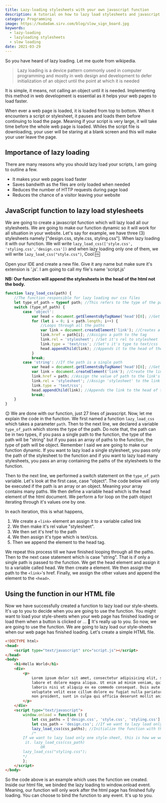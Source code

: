 ```yaml
---
title: Lazy-loading stylesheets with your own javascript function
description: A tutorial on how to lazy load stylesheets and javascript files
category: Programming
image: https://kudadam.sirv.com/blog/slow_sign_board.jpg
keywords:
  - lazy-loading
  - lazyloading stylesheets
  - slow loading
date: 2021-03-29
---
```


So you have heard of lazy loading. Let me quote from wikipedia.

> Lazy loading is a device pattern commonly used in computer programming and mostly in
> web design and development to defer initialization of an object until the point at
> which it is needed

It is simple, it means, not calling an object until it is needed. Implementing this method in web development is essential as it helps your web pages to load faster.

When ever a web page is loaded, it is loaded from top to bottom. When it encounters a script or stylesheet, it pauses and loads them before continuing to load the page.
Meaning if your script is very large, it will take time before the whole web page is loaded.
Whiles the script file is downloading, your user will be staring at a blank screen and this will make your user leave the page.

## Importance of lazy loading

There are many reasons why you should lazy load your scripts, I am going to outline a few.

- It makes your web pages load faster
- Saves bandwith as the files are only loaded when needed
- Reduces the number of HTTP requests during page load
- Reduces the chance of a visitor leaving your website

## JavaScript function to lazy load stylesheets

We are going to create a javascript function which will lazy load all our stylesheets. We are going to make our function dynamic so it will work for all situation in your website.
Let's say for example, we have three (3) stylesheets namely ["design.css, style.css, styling.css"]. When lazy loading it with our function.
We will write `lazy_load_css(['style.css', 'styling.css','design.css'])` and when lazy loading only one of them, we will write `lazy_load_css("style.css")`, Cool :cool:

Open your IDE and create a new file. Give it any name but make sure it's extension is '.js'. I am going to call my file's name 'script.js'

**NB: Our function will append the stylesheets in the head of the html not the body.**

```javascript
function lazy_load_css(path) {
	//The function responsible for lazy loading our css files
	let type_of_path = typeof path; //This refers to the type of the path. It can be string or object
	switch (type_of_path) {
		case 'object':
			var head = document.getElementsByTagName('head')[0]; //Get's the head element
			for (let i = 0; i < path.length; i++) {
				//Loops through all the paths
				var link = document.createElement('link'); //Creates a link element
				link.href = path[i]; //Assigns a path to the tag
				link.rel = 'stylesheet'; //Set it's rel to stylesheet
				link.type = 'text/css'; //Set's it's type to text/css
				head.appendChild(link); //Appends it to the head of the document.
			}
			break;
		case 'string': //If the path is a single path
			var head = document.getElementsByTagName('head')[0]; //Get the head element from the html document
			var link = document.createElement('link'); //Create the link element
			link.href = path; //Assign the value of path to the link's href
			link.rel = 'stylesheet'; //Assign 'stylesheet' to the link
			link.type = 'text/css';
			head.appendChild(link); //Appends the link to the head of the document.
			break;
	}
}
```

:relieved: We are done with our function, just 27 lines of javascript.
Now, let me explain the code in the function. We first named a function `lazy_load_css` which takes a parameter `path`.
Then to the next line, we declared a variable `type_of_path` which stores the type of the
path. Do note that, the path can be in two types, if you pass a single path to the
function, the type of the path will be "string" but if you pass an array of paths to the
function, the type of path will be object. Remember I said we are going to make our
function dynamic.
If you want to lazy load a single stylesheet, you pass only the path of the stylesheet
to the function and if you want to lazy load many stylesheets, you pass an array
containing the paths of the stylesheets to the function.

Then to the next line, we performed a switch statement on the `type_of_path` variable. Let's look at the first case, case "object". The code below will only be executed if the path is an array or an object. Meaning your array contains many paths. We then define a variable head which is the head element of the html document.
We perform a for loop on the path object iterating through it's values one by one.

In each iteration, this is what happens,

1.  We create a `<link>` element an assign it to a variable called link
2.  We then make it's rel value "stylesheet".
3.  We then set it's href to the path
4.  We then assign it's type which is text/css.
5.  Then we append the element to the head tag.

We repeat this process till we have finished looping through all the paths.
Then to the next case statement which is case "string". That is if only a single path is passed to the function.
We get the head element and assign it to a variable called head. We then create a <link> element.
We then assign the path to the `<link>`'s href.
Finally, we assign the other values and append the element to the `<head>`.

## Using the function in our HTML file

Now we have successfully created a function to lazy load our style-sheets. It's up to you to decide when you are going to use the function.
You might want to load your style-sheets when your web page has finished loading or load them when a button is clicked or ... :thinking:
It's really up to you. So now, we are going to use the function. We are going to lazy load our style-sheets when our web page has finished loading.
Let's create a simple HTML file.

```html
<!DOCTYPE html>
<head>
	<script type="text/javascript" src="script.js"></script>
</head>
<body>
	<h1>Hello World</h1>
	<div>
		<p>
			Lorem ipsum dolor sit amet, consectetur adipisicing elit, sed do eiusmod tempor incididunt ut
			labore et dolore magna aliqua. Ut enim ad minim veniam, quis nostrud exercitation ullamco
			laboris nisi ut aliquip ex ea commodo consequat. Duis aute irure dolor in reprehenderit in
			voluptate velit esse cillum dolore eu fugiat nulla pariatur. Excepteur sint occaecat cupidatat
			non proident, sunt in culpa qui officia deserunt mollit anim id est laborum.
		</p>
	</div>
	<script type="text/javascript">
		window.onload = function () {
			let css_paths = ['design.css', 'style.css', 'styling.css']; //The paths to the css files we want to lazy load.
			let css_path = 'design.css'; //If we want to lazy load only one stylesheet, this will be the code
			lazy_load_css(css_paths); //Initialize the function with the paths.
			/*
        If we want to lazy load only one style-sheet, this is how we would do
         it. lazy_load_css(css_path)
                OR 
        lazy_load_css("styling.css"); 
        */
		};
	</script>
</body>
```

So the code above is an example which uses the function we created. Inside our html file, we binded the lazy loading to window.onload event. Meaning, our function will only work after the html page has finished fully loading. You can choose to bind the function to any event. It's up to you.
